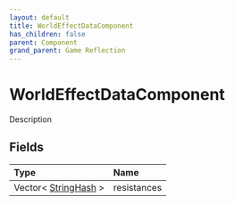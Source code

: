 ```yaml
---
layout: default
title: WorldEffectDataComponent
has_children: false
parent: Component
grand_parent: Game Reflection
---
```

# WorldEffectDataComponent
Description 

## Fields
| Type | Name |
|:-------------|:--------------|
| Vector< [StringHash](/game-reflection/classes/string_hash.md) > | resistances |
